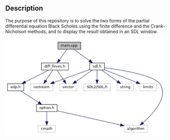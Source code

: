 ## Description

The purpose of this repository is to solve the two forms of the partial differential equation Black Scholes using the finite difference and the Crank-Nicholson methods, and to display the result obtained in an SDL window.

[![Modularity](inclusions.png)](inclusions.png)

